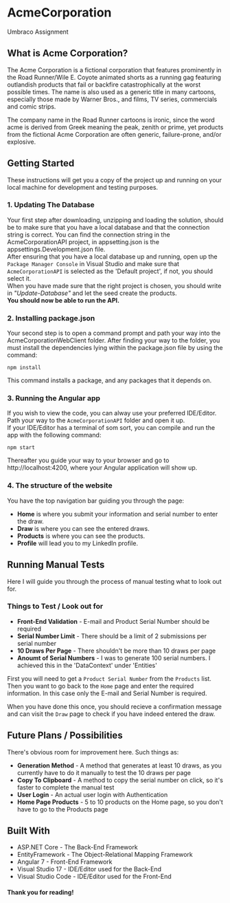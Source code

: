 # AcmeCorporation
Umbraco Assignment

## What is Acme Corporation?
The Acme Corporation is a fictional corporation that features prominently in the Road Runner/Wile E. Coyote animated shorts as a running gag featuring outlandish products that fail or backfire catastrophically at the worst possible times. The name is also used as a generic title in many cartoons, especially those made by Warner Bros., and films, TV series, commercials and comic strips.

The company name in the Road Runner cartoons is ironic, since the word acme is derived from Greek meaning the peak, zenith or prime, yet products from the fictional Acme Corporation are often generic, failure-prone, and/or explosive.

## Getting Started
These instructions will get you a copy of the project up and running on your local machine for development and testing purposes.
### 1. Updating The Database

Your first step after downloading, unzipping and loading the solution, should be to make sure that you have a local database and that the connection string is correct. You can find the connection string in the AcmeCorporationAPI project, in appsetting.json is the appsettings.Development.json file.
<br> After ensuring that you have a local database up and running, open up the `Package Manager Console` in Visual Studio and make sure that `AcmeCorporationAPI` is selected as the 'Default project', if not, you should select it.
<br>When you have made sure that the right project is chosen, you should write in *"Update-Database"* and let the seed create the products.
<br>**You should now be able to run the API.**

### 2. Installing package.json

Your second step is to open a command prompt and path your way into the AcmeCorporationWebClient folder. After finding your way to the folder, you must install the dependencies lying within the package.json file by using the command:
```
npm install
```
This command installs a package, and any packages that it depends on.

### 3. Running the Angular app

If you wish to view the code, you can alway use your preferred IDE/Editor. Path your way to the `AcmeCorporationAPI` folder and open it up.
<br>If your IDE/Editor has a terminal of som sort, you can compile and run the app with the following command:
```
npm start
```
Thereafter you guide your way to your browser and go to http://localhost:4200, where your Angular application will show up.

### 4. The structure of the website

You have the top navigation bar guiding you through the page:
- **Home** is where you submit your information and serial number to enter the draw.
- **Draw** is where you can see the entered draws.
- **Products** is where you can see the products.
- **Profile** will lead you to my LinkedIn profile.

## Running Manual Tests
Here I will guide you through the process of manual testing what to look out for.

### Things to Test / Look out for
- **Front-End Validation** - E-mail and Product Serial Number should be required
- **Serial Number Limit** - There should be a limit of 2 submissions per serial number
- **10 Draws Per Page** - There shouldn't be more than 10 draws per page
- **Anoumt of Serial Numbers** - I was to generate 100 serial numbers. I achieved this in the 'DataContext' under 'Entities'

First you will need to get a `Product Serial Number` from the `Products` list.
<br>Then you want to go back to the `Home` page and enter the required information. In this case only the E-mail and Serial Number is required.

When you have done this once, you should recieve a confirmation message and can visit the `Draw` page to check if you have indeed entered the draw.

## Future Plans / Possibilities
There's obvious room for improvement here. Such things as:
- **Generation Method** - A method that generates at least 10 draws, as you currently have to do it manually to test the 10 draws per page
- **Copy To Clipboard** - A method to copy the serial number on click, so it's faster to complete the manual test
- **User Login** - An actual user login with Authentication
- **Home Page Products** - 5 to 10 products on the Home page, so you don't have to go to the Products page

## Built With
- ASP.NET Core - The Back-End Framework
- EntityFramework - The Object-Relational Mapping Framework
- Angular 7 - Front-End Framework
- Visual Studio 17 - IDE/Editor used for the Back-End
- Visual Studio Code - IDE/Editor used for the Front-End

#### Thank you for reading!
